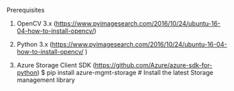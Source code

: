 Prerequisites

1. OpenCV 3.x (https://www.pyimagesearch.com/2016/10/24/ubuntu-16-04-how-to-install-opencv/)

2. Python 3.x (https://www.pyimagesearch.com/2016/10/24/ubuntu-16-04-how-to-install-opencv/ )

3. Azure Storage Client SDK (https://github.com/Azure/azure-sdk-for-python)
  $ pip install azure-mgmt-storage   # Install the latest Storage management library

